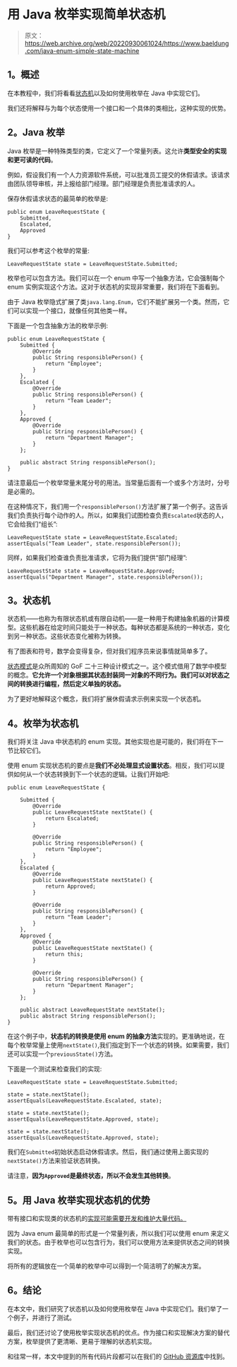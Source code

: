 # 用 Java 枚举实现简单状态机

> 原文：<https://web.archive.org/web/20220930061024/https://www.baeldung.com/java-enum-simple-state-machine>

## 1。概述

在本教程中，我们将看看[状态机](/web/20221207040444/https://www.baeldung.com/cs/state-machines)以及如何使用枚举在 Java 中实现它们。

我们还将解释与为每个状态使用一个接口和一个具体的类相比，这种实现的优势。

## 2。Java 枚举

Java 枚举是一种特殊类型的类，它定义了一个常量列表。这允许**类型安全的实现和更可读的代码**。

例如，假设我们有一个人力资源软件系统，可以批准员工提交的休假请求。该请求由团队领导审核，并上报给部门经理。部门经理是负责批准请求的人。

保存休假请求状态的最简单的枚举是:

```
public enum LeaveRequestState {
    Submitted,
    Escalated,
    Approved
}
```

我们可以参考这个枚举的常量:

```
LeaveRequestState state = LeaveRequestState.Submitted;
```

枚举也可以包含方法。我们可以在一个 enum 中写一个抽象方法，它会强制每个 enum 实例实现这个方法。这对于状态机的实现非常重要，我们将在下面看到。

由于 Java 枚举隐式扩展了类`java.lang.Enum`，它们不能扩展另一个类。然而，它们可以实现一个接口，就像任何其他类一样。

下面是一个包含抽象方法的枚举示例:

```
public enum LeaveRequestState {
    Submitted {
        @Override
        public String responsiblePerson() {
            return "Employee";
        }
    },
    Escalated {
        @Override
        public String responsiblePerson() {
            return "Team Leader";
        }
    },
    Approved {
        @Override
        public String responsiblePerson() {
            return "Department Manager";
        }
    };

    public abstract String responsiblePerson();
}
```

请注意最后一个枚举常量末尾分号的用法。当常量后面有一个或多个方法时，分号是必需的。

在这种情况下，我们用一个`responsiblePerson()`方法扩展了第一个例子。这告诉我们负责执行每个动作的人。所以，如果我们试图检查负责`Escalated`状态的人，它会给我们“组长”:

```
LeaveRequestState state = LeaveRequestState.Escalated;
assertEquals("Team Leader", state.responsiblePerson());
```

同样，如果我们检查谁负责批准请求，它将为我们提供“部门经理”:

```
LeaveRequestState state = LeaveRequestState.Approved;
assertEquals("Department Manager", state.responsiblePerson());
```

## 3。状态机

状态机——也称为有限状态机或有限自动机——是一种用于构建抽象机器的计算模型。这些机器在给定时间只能处于一种状态。每种状态都是系统的一种状态，变化到另一种状态。这些状态变化被称为转换。

有了图表和符号，数学会变得复杂，但对我们程序员来说事情就简单多了。

[状态模式](/web/20221207040444/https://www.baeldung.com/java-state-design-pattern)是众所周知的 GoF 二十三种设计模式之一。这个模式借用了数学中模型的概念。**它允许一个对象根据其状态封装同一对象的不同行为。我们可以对状态之间的转换进行编程，然后定义单独的状态。**

为了更好地解释这个概念，我们将扩展休假请求示例来实现一个状态机。

## 4。枚举为状态机

我们将关注 Java 中状态机的 enum 实现。其他实现也是可能的，我们将在下一节比较它们。

使用 enum 实现状态机的要点是**我们不必处理显式设置状态**。相反，我们可以提供如何从一个状态转换到下一个状态的逻辑。让我们开始吧:

```
public enum LeaveRequestState {

    Submitted {
        @Override
        public LeaveRequestState nextState() {
            return Escalated;
        }

        @Override
        public String responsiblePerson() {
            return "Employee";
        }
    },
    Escalated {
        @Override
        public LeaveRequestState nextState() {
            return Approved;
        }

        @Override
        public String responsiblePerson() {
            return "Team Leader";
        }
    },
    Approved {
        @Override
        public LeaveRequestState nextState() {
            return this;
        }

        @Override
        public String responsiblePerson() {
            return "Department Manager";
        }
    };

    public abstract LeaveRequestState nextState(); 
    public abstract String responsiblePerson();
}
```

在这个例子中，**状态机的转换是使用 enum 的抽象方法**实现的。更准确地说，在每个枚举常量上使用`nextState()`,我们指定到下一个状态的转换。如果需要，我们还可以实现一个`previousState()`方法。

下面是一个测试来检查我们的实现:

```
LeaveRequestState state = LeaveRequestState.Submitted;

state = state.nextState();
assertEquals(LeaveRequestState.Escalated, state);

state = state.nextState();
assertEquals(LeaveRequestState.Approved, state);

state = state.nextState();
assertEquals(LeaveRequestState.Approved, state);
```

我们在`Submitted`初始状态启动休假请求。然后，我们通过使用上面实现的 `nextState()`方法来验证状态转换。

请注意，**因为`Approved`是最终状态，所以不会发生其他转换**。

## 5。用 Java 枚举实现状态机的优势

带有接口和实现类的状态机的[实现可能需要开发和维护大量代码。](/web/20221207040444/https://www.baeldung.com/java-state-design-pattern)

因为 Java enum 最简单的形式是一个常量列表，所以我们可以使用 enum 来定义我们的状态。由于枚举也可以包含行为，我们可以使用方法来提供状态之间的转换实现。

将所有的逻辑放在一个简单的枚举中可以得到一个简洁明了的解决方案。

## 6。结论

在本文中，我们研究了状态机以及如何使用枚举在 Java 中实现它们。我们举了一个例子，并进行了测试。

最后，我们还讨论了使用枚举实现状态机的优点。作为接口和实现解决方案的替代方案，枚举提供了更清晰、更易于理解的状态机实现。

和往常一样，本文中提到的所有代码片段都可以在我们的 [GitHub 资源库](https://web.archive.org/web/20221207040444/https://github.com/eugenp/tutorials/tree/master/algorithms-modules/algorithms-miscellaneous-3)中找到。